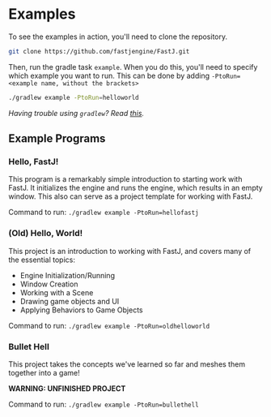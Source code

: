 # Examples


To see the examples in action, you'll need to clone the repository.
```bash
git clone https://github.com/fastjengine/FastJ.git
```

Then, run the gradle task `example`. When you do this, you'll need to specify which example you want to run. This can be done by adding `-PtoRun=<example name, without the brackets>`
```bash
./gradlew example -PtoRun=helloworld
```
_Having trouble using `gradlew`? Read [this][Terminals Are Different]._

## Example Programs

### Hello, FastJ!
This program is a remarkably simple introduction to starting work with FastJ. It initializes the engine and runs the engine, which results in an empty window. This also can serve as a project template for working with FastJ.

Command to run: `./gradlew example -PtoRun=hellofastj`

### (Old) Hello, World!
This project is an introduction to working with FastJ, and covers many of the essential topics:
- Engine Initialization/Running
- Window Creation
- Working with a Scene
- Drawing game objects and UI
- Applying Behaviors to Game Objects

Command to run: `./gradlew example -PtoRun=oldhelloworld`

### Bullet Hell
This project takes the concepts we've learned so far and meshes them together into a game!

**WARNING: UNFINISHED PROJECT**

Command to run: `./gradlew example -PtoRun=bullethell`


[Terminals Are Different]: https://gist.github.com/lucasstarsz/9bbc306f8655b916367d557043e498ad "Terminals Access Files Differently"
